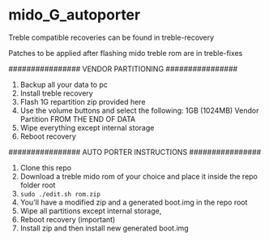 # mido_G_autoporter

Treble compatible recoveries can be found in treble-recovery

Patches to be applied after flashing mido treble rom are in treble-fixes

################ VENDOR PARTITIONING ################
1. Backup all your data to pc
2. Install treble recovery
3. Flash 1G repartition zip provided here
4. Use the volume buttons and select the following:
	1GB (1024MB) Vendor Partition
	FROM THE END OF DATA
5. Wipe everything except internal storage
6. Reboot recovery

################ AUTO PORTER INSTRUCTIONS ################
1. Clone this repo
2. Download a treble mido rom of your choice and place it inside the repo folder root
3. `sudo ./edit.sh rom.zip`
4. You'll have a modified zip and a generated boot.img in the repo root
5. Wipe all partitions except internal storage, 
6. Reboot recovery (important)
7. Install zip and then install new generated boot.img

